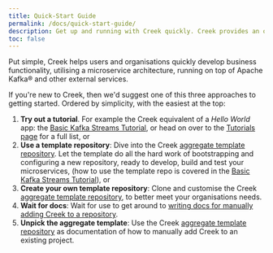 ```yaml
---
title: Quick-Start Guide
permalink: /docs/quick-start-guide/
description: Get up and running with Creek quickly. Creek provides an opinionated way of quickly developing and testing Kafka based microservices.
toc: false
---
```


Put simple, Creek helps users and organisations quickly develop business functionality, 
utilising a microservice architecture, running on top of Apache Kafka® and other external services.

If you're new to Creek, then we'd suggest one of this three approaches to getting started.
Ordered by simplicity, with the easiest at the top:

1. **Try out a tutorial**. For example the Creek equivalent of a _Hello World_ app: the
   [Basic Kafka Streams Tutorial](/basic-kafka-streams-demo/),
   or head on over to the [Tutorials page](/tutorials/) for a full list, or
2. **Use a template repository**: Dive into the Creek [aggregate template repository](/aggregate-template/). 
   Let the template do all the hard work of bootstrapping and configuring a new repository, 
   ready to develop, build and test your microservices, 
   (how to use the template repo is covered in the [Basic Kafka Streams Tutorial](/basic-kafka-streams-demo/)), or
3. **Create your own template repository**: Clone and customise the Creek [aggregate template repository](/aggregate-template/),
   to better meet your organisations needs.
4. **Wait for docs**: Wait for use to get around to [writing docs for manually adding Creek to a repository](https://github.com/creek-service/creek-service.github.io/issues/30).
5. **Unpick the aggregate template**: Use the Creek [aggregate template repository](/aggregate-template/) as documentation 
   of how to manually add Creek to an existing project. 
